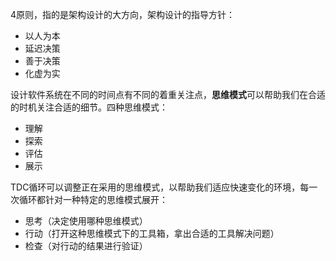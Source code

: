 4原则，指的是架构设计的大方向，架构设计的指导方针：

* 以人为本
* 延迟决策
* 善于决策
* 化虚为实



设计软件系统在不同的时间点有不同的着重关注点，**思维模式**可以帮助我们在合适的时机关注合适的细节。四种思维模式：

* 理解
* 探索
* 评估
* 展示



TDC循环可以调整正在采用的思维模式，以帮助我们适应快速变化的环境，每一次循环都针对一种特定的思维模式展开：

* 思考（决定使用哪种思维模式）
* 行动（打开这种思维模式下的工具箱，拿出合适的工具解决问题）
* 检查（对行动的结果进行验证）








